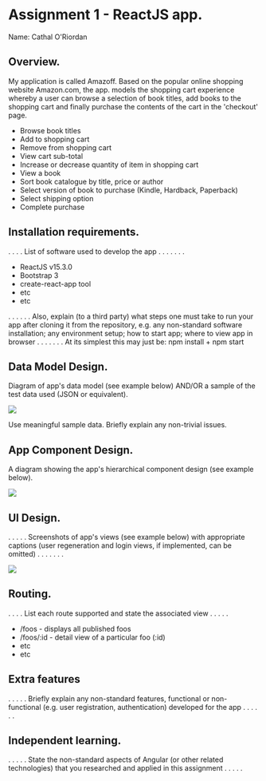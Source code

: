 # Assignment 1 - ReactJS app.

Name: Cathal O'Riordan

## Overview.

My application is called Amazoff. Based on the popular online shopping website Amazon.com, the app. models the 
shopping cart experience whereby a user can browse a selection of book titles, add books to the shopping cart and 
finally purchase the contents of the cart in the 'checkout' page.

+ Browse book titles
+ Add to shopping cart
+ Remove from shopping cart
+ View cart sub-total
+ Increase or decrease quantity of item in shopping cart
+ View a book
+ Sort book catalogue by title, price or author
+ Select version of book to purchase (Kindle, Hardback, Paperback)
+ Select shipping option
+ Complete purchase

## Installation requirements.
. . . .  List of software used to develop the app . . . . . . . 
+ ReactJS v15.3.0
+ Bootstrap 3
+ create-react-app tool
+ etc
+ etc 

. . . . . . Also, explain (to a third party) what steps one must take to run your app after cloning it from the repository, e.g. any non-standard software installation; any environment setup; how to start app; where to view app in browser . . . . . . . At its simplest this may just be: npm install + npm start

## Data Model Design.

Diagram of app's data model (see example below) AND/OR a sample of the test data used (JSON or equivalent).

![][image1]

Use meaningful sample data. Briefly explain any non-trivial issues.

## App Component Design.

A diagram showing the app's hierarchical component design (see example below). 

![][image2]

## UI Design.

. . . . . Screenshots of app's views (see example below) with appropriate captions (user regeneration and login views, if implemented, can be omitted) . . . . . . . 

![][image3]

## Routing.
. . . . List each route supported and state the associated view . . . . . 

+ /foos - displays all published foos
+ /foos/:id - detail view of a particular foo (:id)
+ etc
+ etc

## Extra features

. . . . . Briefly explain any non-standard features, functional or non-functional (e.g. user registration, authentication) developed for the app . . . . . .  

## Independent learning.

. . . . . State the non-standard aspects of Angular (or other related technologies) that you researched and applied in this assignment . . . . .  



[image1]: ./model.png
[image2]: ./design.jpg
[image3]: ./screen.png